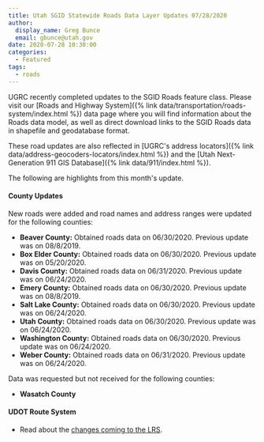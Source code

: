 ```yaml
---
title: Utah SGID Statewide Roads Data Layer Updates 07/28/2020
author:
  display_name: Greg Bunce
  email: gbunce@utah.gov
date: 2020-07-28 10:30:00
categories:
  - Featured
tags:
  - roads
---
```


UGRC recently completed updates to the SGID Roads feature class. Please visit our [Roads and Highway System]({% link data/transportation/roads-system/index.html %}) data page where you will find information about the Roads data model, as well as direct download links to the SGID Roads data in shapefile and geodatabase format.

These road updates are also reflected in [UGRC's address locators]({% link data/address-geocoders-locators/index.html %}) and the [Utah Next-Generation 911 GIS Database]({% link data/911/index.html %}).

The following are highlights from this month's update.

#### County Updates

New roads were added and road names and address ranges were updated for the following counties:

- **Beaver County:** Obtained roads data on 06/30/2020. Previous update was on 08/8/2019.
- **Box Elder County:** Obtained roads data on 06/30/2020. Previous update was on 05/20/2020.
- **Davis County:** Obtained roads data on 06/31/2020. Previous update was on 06/24/2020.
- **Emery County:** Obtained roads data on 06/30/2020. Previous update was on 08/8/2019.
- **Salt Lake County:** Obtained roads data on 06/30/2020. Previous update was on 06/24/2020.
- **Utah County:** Obtained roads data on 06/30/2020. Previous update was on 06/24/2020.
- **Washington County:** Obtained roads data on 06/30/2020. Previous update was on 06/24/2020.
- **Weber County:** Obtained roads data on 06/31/2020. Previous update was on 06/24/2020.

Data was requested but not received for the following counties:

- **Wasatch County**

#### UDOT Route System

- Read about the [changes coming to the LRS](https://drive.google.com/file/d/1t03AWYHeqTjssTSKnzn60ygdIB-nqEAF/view).
